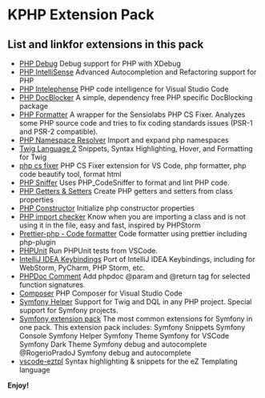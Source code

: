 # KPHP Extension Pack

## List and linkfor extensions in this pack

* [PHP Debug](https://marketplace.visualstudio.com/items?itemName=felixfbecker.php-debug) Debug support for PHP with XDebug
* [PHP IntelliSense](https://marketplace.visualstudio.com/items?itemName=felixfbecker.php-intellisense) Advanced Autocompletion and Refactoring support for PHP
* [PHP Intelephense](https://marketplace.visualstudio.com/items?itemName=bmewburn.vscode-intelephense-client) PHP code intelligence for Visual Studio Code
* [PHP DocBlocker](https://marketplace.visualstudio.com/items?itemName=neilbrayfield.php-docblocker) A simple, dependency free PHP specific DocBlocking package
* [PHP Formatter](https://marketplace.visualstudio.com/items?itemName=Sophisticode.php-formatter) A wrapper for the Sensiolabs PHP CS Fixer. Analyzes some PHP source code and tries to fix coding standards issues (PSR-1 and PSR-2 compatible).
* [PHP Namespace Resolver](https://marketplace.visualstudio.com/items?itemName=MehediDracula.php-namespace-resolver) Import and expand php namespaces
* [Twig Language 2](https://marketplace.visualstudio.com/items?itemName=mblode.twig-language-2) Snippets, Syntax Highlighting, Hover, and Formatting for Twig
* [php cs fixer](https://marketplace.visualstudio.com/items?itemName=junstyle.php-cs-fixer) PHP CS Fixer extension for VS Code, php formatter, php code beautify tool, format html
* [PHP Sniffer](https://marketplace.visualstudio.com/items?itemName=wongjn.php-sniffer) Uses PHP_CodeSniffer to format and lint PHP code.
* [PHP Getters & Setters](https://marketplace.visualstudio.com/items?itemName=phproberto.vscode-php-getters-setters) Create PHP getters and setters from class properties
* [PHP Constructor](https://marketplace.visualstudio.com/items?itemName=MehediDracula.php-constructor) Initialize php constructor properties
* [PHP import checker](https://marketplace.visualstudio.com/items?itemName=marabesi.php-import-checker) Know when you are importing a class and is not using it in the file, easy and fast, inspired by PHPStorm
* [Prettier-php - Code formatter](https://marketplace.visualstudio.com/items?itemName=Karye.prettier-php) Code formatter using prettier including php-plugin
* [PHPUnit](https://marketplace.visualstudio.com/items?itemName=emallin.phpunit) Run PHPUnit tests from VSCode.
* [IntelliJ IDEA Keybindings](https://marketplace.visualstudio.com/items?itemName=k--kato.intellij-idea-keybindings) Port of IntelliJ IDEA Keybindings, including for WebStorm, PyCharm, PHP Storm, etc.
* [PHPDoc Comment](https://marketplace.visualstudio.com/items?itemName=rexshi.phpdoc-comment-vscode-plugin) Add phpdoc @param and @return tag for selected function signatures.
* [Composer](https://marketplace.visualstudio.com/items?itemName=ikappas.composer) PHP Composer for Visual Studio Code
* [Symfony Helper](https://marketplace.visualstudio.com/items?itemName=tmrdh.symfony-helper) Support for Twig and DQL in any PHP project. Special support for Symfony projects.
* [Symfony extension pack](https://marketplace.visualstudio.com/items?itemName=walkme.Symfony-extension-pack) The most common extensions for Symfony in one pack. This extension pack includes: Symfony Snippets Symfony Console Symfony Helper Symfony Theme Symfony for VSCode Symfony Dark Theme Symfony debug and autocomplete @RogerioPradoJ Symfony debug and autocomplete
* [vscode-eztpl](https://marketplace.visualstudio.com/items?itemName=harmstyler.eztpl) Syntax highlighting & snippets for the eZ Templating language

**Enjoy!**
